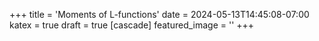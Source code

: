 +++
title = 'Moments of L-functions'
date = 2024-05-13T14:45:08-07:00
katex = true
draft = true
[cascade]
  featured_image = ''
+++

